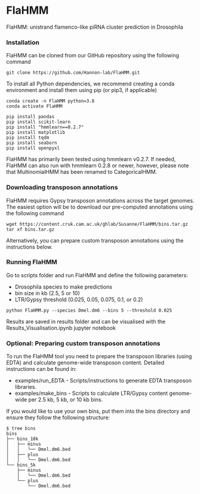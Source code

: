 # FlaHMM 
FlaHMM: unistrand flamenco-like piRNA cluster prediction in Drosophila

### Installation

FlaHMM can be cloned from our GitHub repository using the following command
```
git clone https://github.com/Hannon-lab/FlaHMM.git
```

To install all Python dependencies, we recommend creating a conda environment and install them using pip (or pip3, if applicable)

```
conda create -n FlaHMM python=3.8
conda activate FlaHMM

pip install pandas
pip install scikit-learn
pip install "hmmlearn==0.2.7"
pip install matplotlib
pip install tqdm
pip install seaborn
pip install openpyxl
```
FlaHMM has primarily been tested using hmmlearn v0.2.7. If needed, FlaHMM can also run with hmmlearn 0.2.8 or newer, however, please note that MultinomialHMM has been renamed to CategoricalHMM.

### Downloading transposon annotations

FlaHMM requires Gypsy transposon annotations across the target genomes. The easiest option will be to download our pre-computed annotations using the following command

```
wget https://content.cruk.cam.ac.uk/ghlab/Susanne/FlaHMM/bins.tar.gz
tar xf bins.tar.gz
```

Alternatively, you can prepare custom transposon annotations using the instructions below.

### Running FlaHMM

Go to scripts folder and run FlaHMM and define the following parameters:
- Drosophila species to make predictions
- bin size in kb (2.5, 5 or 10)
- LTR/Gypsy threshold (0.025, 0.05, 0.075, 0.1, or 0.2)

```
python FlaHMM.py --species Dmel.dm6 --bins 5 --threshold 0.025
```
Results are saved in results folder and can be visualised with the Results_Visualisation.ipynb jupyter notebook

### Optional: Preparing custom transposon annotations

To run the FlaHMM tool you need to prepare the transposon libraries (using EDTA) and calculate genome-wide transposon content. Detailed instructions can be found in:
* examples/run_EDTA - Scripts/instructions to generate EDTA transposon libraries.
* examples/make_bins - Scripts to calculate LTR/Gypsy content genome-wide per 2.5 kb, 5 kb, or 10 kb bins.

If you would like to use your own bins, put them into the bins directory and ensure they follow the following structure:
```
$ tree bins
bins
├── bins_10k
│   ├── minus
│   │   └── Dmel.dm6.bed
│   ├── plus
│   │   └── Dmel.dm6.bed
└── bins_5k
    ├── minus
    │   └── Dmel.dm6.bed
    └── plus
        └── Dmel.dm6.bed
```

